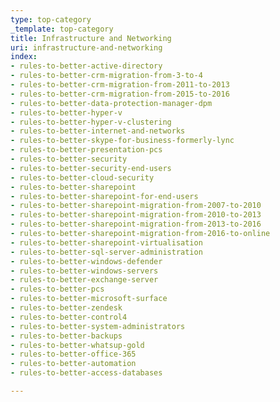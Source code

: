 ```yaml
---
type: top-category
_template: top-category
title: Infrastructure and Networking
uri: infrastructure-and-networking
index:
- rules-to-better-active-directory
- rules-to-better-crm-migration-from-3-to-4
- rules-to-better-crm-migration-from-2011-to-2013
- rules-to-better-crm-migration-from-2015-to-2016
- rules-to-better-data-protection-manager-dpm
- rules-to-better-hyper-v
- rules-to-better-hyper-v-clustering
- rules-to-better-internet-and-networks
- rules-to-better-skype-for-business-formerly-lync
- rules-to-better-presentation-pcs
- rules-to-better-security
- rules-to-better-security-end-users
- rules-to-better-cloud-security
- rules-to-better-sharepoint
- rules-to-better-sharepoint-for-end-users
- rules-to-better-sharepoint-migration-from-2007-to-2010
- rules-to-better-sharepoint-migration-from-2010-to-2013
- rules-to-better-sharepoint-migration-from-2013-to-2016
- rules-to-better-sharepoint-migration-from-2016-to-online
- rules-to-better-sharepoint-virtualisation
- rules-to-better-sql-server-administration
- rules-to-better-windows-defender
- rules-to-better-windows-servers
- rules-to-better-exchange-server
- rules-to-better-pcs
- rules-to-better-microsoft-surface
- rules-to-better-zendesk
- rules-to-better-control4
- rules-to-better-system-administrators
- rules-to-better-backups
- rules-to-better-whatsup-gold
- rules-to-better-office-365
- rules-to-better-automation
- rules-to-better-access-databases

---
```


